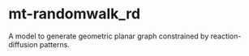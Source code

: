 # mt-randomwalk_rd
A model to generate geometric planar graph constrained by reaction-diffusion patterns. 
